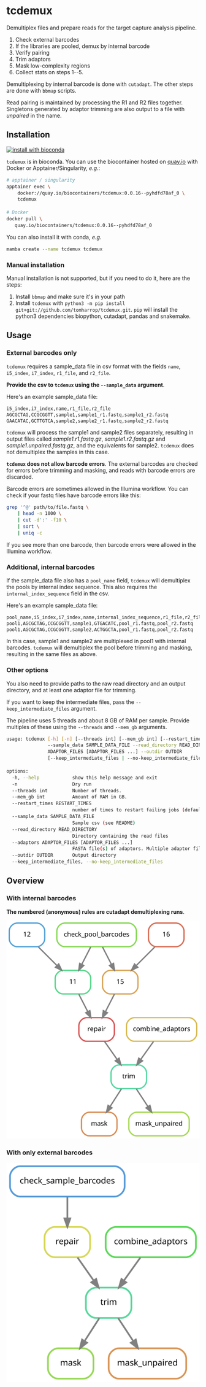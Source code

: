 # tcdemux

Demultiplex files and prepare reads for the target capture analysis pipeline.

1. Check external barcodes
2. If the libraries are pooled, demux by internal barcode
3. Verify pairing
4. Trim adaptors
5. Mask low-complexity regions
6. Collect stats on steps 1--5.

Demultiplexing by internal barcode is done with `cutadapt`.
The other steps are done with `bbmap` scripts.

Read pairing is maintained by processing the R1 and R2 files together.
Singletons generated by adaptor trimming are also output to a file with *unpaired* in the name.

## Installation

[![install with bioconda](https://img.shields.io/badge/install%20with-bioconda-brightgreen.svg?style=flat)](http://bioconda.github.io/recipes/tcdemux/README.html)

`tcdemux` is in bioconda. You can use the biocontainer hosted on [quay.io](https://quay.io/repository/biocontainers/tcdemux?tab=tags) with Docker or Apptainer/Singularity, *e.g.*:

```bash
# apptainer / singularity
apptainer exec \
    docker://quay.io/biocontainers/tcdemux:0.0.16--pyhdfd78af_0 \
    tcdemux

# Docker
docker pull \
   quay.io/biocontainers/tcdemux:0.0.16--pyhdfd78af_0
```

You can also install it with conda, *e.g.*

```bash
mamba create --name tcdemux tcdemux
```

### Manual installation

Manual installation is not supported, but if you need to do it, here are the steps:

1. Install `bbmap` and make sure it's in your path
2. Install `tcdemux` with `python3 -m pip install git+git://github.com/tomharrop/tcdemux.git`. `pip` will install the python3 dependencies biopython, cutadapt, pandas and snakemake.

## Usage

### External barcodes only

`tcdemux` requires a sample_data file in csv format with the fields `name`, `i5_index`, `i7_index`, `r1_file`, and `r2_file`.

**Provide the csv to `tcdemux` using the `--sample_data` argument**.

Here's an example sample_data file:

```csv
i5_index,i7_index,name,r1_file,r2_file
AGCGCTAG,CCGCGGTT,sample1,sample1_r1.fastq,sample1_r2.fastq
GAACATAC,GCTTGTCA,sample2,sample2_r1.fastq,sample2_r2.fastq
```

`tcdemux` will process the sample1 and sample2 files separately, resulting in output files called *sample1.r1.fastq.gz*, *sample1.r2.fastq.gz* and *sample1.unpaired.fastq.gz*, and the equivalents for sample2.
`tcdemux` does not demultiplex the samples in this case.

**`tcdemux` does not allow barcode errors**.
The external barcodes are checked for errors before trimming and masking, and reads with barcode errors are discarded.

Barcode errors are sometimes allowed in the Illumina workflow.
You can check if your fastq files have barcode errors like this:

```bash
grep '^@' path/to/file.fastq \
    | head -n 1000 \
    | cut -d':' -f10 \
    | sort \
    | uniq -c
```

If you see more than one barcode, then barcode errors were allowed in the Illumina workflow.

### Additional, internal barcodes

If the sample_data file also has a `pool_name` field, `tcdemux` will demultiplex the pools by internal index sequence.
This also requires the `internal_index_sequence` field in the csv.

Here's an example sample_data file:

```csv
pool_name,i5_index,i7_index,name,internal_index_sequence,r1_file,r2_file
pool1,AGCGCTAG,CCGCGGTT,sample1,GTGACATC,pool_r1.fastq,pool_r2.fastq
pool1,AGCGCTAG,CCGCGGTT,sample2,ACTGGCTA,pool_r1.fastq,pool_r2.fastq
```

In this case, sample1 and sample2 are multiplexed in pool1 with internal barcodes.
`tcdemux` will demultiplex the pool before trimming and masking, resulting in the same files as above.

### Other options

You also need to provide paths to the raw read directory and an output directory, and at least one adaptor file for trimming.

If you want to keep the intermediate files, pass the `--keep_intermediate_files` argument.

The pipeline uses 5 threads and about 8 GB of RAM per sample.
Provide multiples of these using the `--threads` and `--mem_gb` arguments.

```bash
usage: tcdemux [-h] [-n] [--threads int] [--mem_gb int] [--restart_times RESTART_TIMES]
               --sample_data SAMPLE_DATA_FILE --read_directory READ_DIRECTORY --adaptors
               ADAPTOR_FILES [ADAPTOR_FILES ...] --outdir OUTDIR
               [--keep_intermediate_files | --no-keep_intermediate_files]

options:
  -h, --help            show this help message and exit
  -n                    Dry run
  --threads int         Number of threads.
  --mem_gb int          Amount of RAM in GB.
  --restart_times RESTART_TIMES
                        number of times to restart failing jobs (default 0)
  --sample_data SAMPLE_DATA_FILE
                        Sample csv (see README)
  --read_directory READ_DIRECTORY
                        Directory containing the read files
  --adaptors ADAPTOR_FILES [ADAPTOR_FILES ...]
                        FASTA file(s) of adaptors. Multiple adaptor files can be used.
  --outdir OUTDIR       Output directory
  --keep_intermediate_files, --no-keep_intermediate_files
```

## Overview

### With internal barcodes

**The numbered (anonymous) rules are cutadapt demultiplexing runs**.

![Snakemake rulegraph](assets/graph.svg)

### With only external barcodes

![Snakemake rulegraph](assets/external_only_graph.svg)
